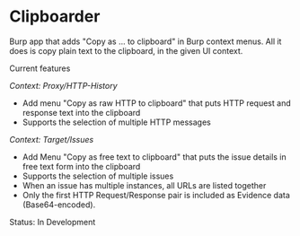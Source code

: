 # Clipboarder

Burp app that adds "Copy as ... to clipboard" in Burp context menus. All it does is copy plain text to the clipboard, in the given UI context.

Current features

_Context: Proxy/HTTP-History_
* Add menu "Copy as raw HTTP to clipboard" that puts HTTP request and response text into the clipboard
* Supports the selection of multiple HTTP messages

_Context: Target/Issues_
* Add Menu "Copy as free text to clipboard" that puts the issue details in free text form into the clipboard
* Supports the selection of multiple issues
* When an issue has multiple instances, all URLs are listed together
* Only the first HTTP Request/Response pair is included as Evidence data (Base64-encoded).

Status: In Development
